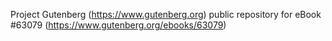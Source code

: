 Project Gutenberg (https://www.gutenberg.org) public repository for eBook #63079 (https://www.gutenberg.org/ebooks/63079)
